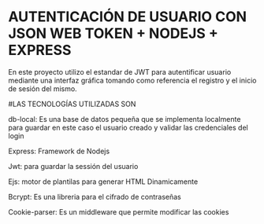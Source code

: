 # AUTENTICACIÓN DE USUARIO CON JSON WEB TOKEN + NODEJS + EXPRESS

En este proyecto utilizo el estandar de JWT para autentificar usuario
mediante una interfaz gráfica tomando como referencia el registro y
el inicio de sesión del mismo.

#LAS TECNOLOGÍAS UTILIZADAS SON

db-local: Es una base de datos pequeña que se implementa localmente para guardar 
en este caso el usuario creado y validar las credenciales del login

Express: Framework de Nodejs

Jwt: para guardar la sessión del usuario

Ejs: motor de plantilas para generar HTML Dinamicamente

Bcrypt: Es una libreria para el cifrado de contraseñas

Cookie-parser: Es un middleware que permite modificar las cookies